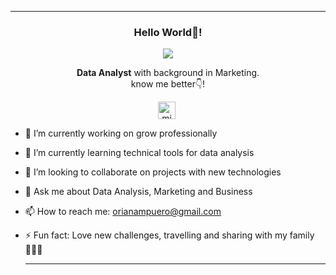   ---

<p align="center" width="300">
   <h3 align="center">Hello World👋!</h3>
</p>

<p align="center">
  <a href="https://github.com/DenverCoder1/readme-typing-svg"><img src="https://readme-typing-svg.herokuapp.com?font=Time+New+Roman&color=cyan&size=25&center=true&vCenter=true&width=600&height=100&lines=I'm+Oriana+Ampuero😃..&hearts;++;Love+MARKETING+and+DATA,;I'm+now+an+Instructor+at+Ironhack,;Love+to+learn+new+stuffs..<3"></a>
</p>

<p align="center"> <strong>Data Analyst</strong> with background in Marketing.<br /> know me better👇!</p>
<p align="center">
   <a href="https://www.linkedin.com/in/oriana-ampuero/" target="blank" style='margin-right:4px'>
    <img align="center" src="https://cdn.jsdelivr.net/npm/simple-icons@3.0.1/icons/linkedin.svg" alt="midudev" height="28px" width="28px" />
  </a>
</p>


- 🔭 I’m currently working on grow professionally
- 🌱 I’m currently learning technical tools for data analysis
- 👯 I’m looking to collaborate on projects with new technologies
- 💬 Ask me about Data Analysis, Marketing and Business
- 📫 How to reach me: orianampuero@gmail.com
- ⚡ Fun fact: Love new challenges, travelling and sharing with my family👨‍👩‍👧

  ---
  
